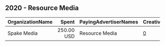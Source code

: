 ## 2020 - Resource Media 
|OrganizationName|Spent|PayingAdvertiserNames|CreativeUrls|Impressions|Genders|AgeBrackets|CountryCodes|BillingAddresses|CandidateBallotInformation|
|:---|---:|:---|:---|---:|:---|:---|:---|:---|:---|
|Spake Media|250.00 USD|Resource Media|[0](https://www.snap.com/political-ads/asset/60feddfb697517f8bae35d8742bbf05d796e3302885424bca543b5a386c13bbf?mediaType=mp4)|49,699||18+|united states|CA||
